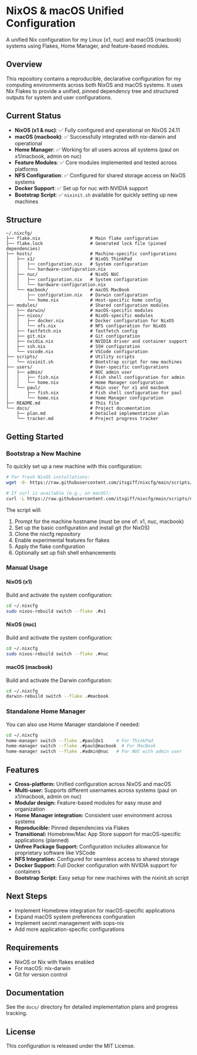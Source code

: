 # NixOS & macOS Unified Configuration

A unified Nix configuration for my Linux (x1, nuc) and macOS (macbook) systems using Flakes, Home Manager, and feature-based modules.

## Overview

This repository contains a reproducible, declarative configuration for my computing environments across both NixOS and macOS systems. It uses Nix Flakes to provide a unified, pinned dependency tree and structured outputs for system and user configurations.

## Current Status

- **NixOS (x1 & nuc)**: :white_check_mark: Fully configured and operational on NixOS 24.11
- **macOS (macbook)**: :white_check_mark: Successfully integrated with nix-darwin and operational
- **Home Manager**: :white_check_mark: Working for all users across all systems (paul on x1/macbook, admin on nuc)
- **Feature Modules**: :white_check_mark: Core modules implemented and tested across platforms
- **NFS Configuration**: :white_check_mark: Configured for shared storage access on NixOS systems
- **Docker Support**: :white_check_mark: Set up for nuc with NVIDIA support
- **Bootstrap Script**: :white_check_mark: `nixinit.sh` available for quickly setting up new machines

## Structure

```
~/.nixcfg/
├── flake.nix                   # Main flake configuration
├── flake.lock                  # Generated lock file (pinned dependencies)
├── hosts/                      # Machine-specific configurations
│   ├── x1/                     # NixOS ThinkPad
│   │   ├── configuration.nix   # System configuration
│   │   └── hardware-configuration.nix
│   ├── nuc/                    # NixOS NUC
│   │   ├── configuration.nix   # System configuration
│   │   └── hardware-configuration.nix
│   └── macbook/                # macOS MacBook
│       ├── configuration.nix   # Darwin configuration
│       └── home.nix            # Host-specific home config
├── modules/                    # Shared configuration modules
│   ├── darwin/                 # macOS-specific modules
│   ├── nixos/                  # NixOS-specific modules
│   │   ├── docker.nix          # Docker configuration for NixOS
│   │   └── nfs.nix             # NFS configuration for NixOS
│   ├── fastfetch.nix           # fastfetch config
│   ├── git.nix                 # Git configuration
│   ├── nvidia.nix              # NVIDIA driver and container support
│   ├── ssh.nix                 # SSH configuration
│   └── vscode.nix              # VSCode configuration
├── scripts/                    # Utility scripts
│   └── nixinit.sh              # Bootstrap script for new machines
├── users/                      # User-specific configurations
│   ├── admin/                  # NUC admin user
│   │   ├── fish.nix            # Fish shell configuration for admin
│   │   └── home.nix            # Home Manager configuration
│   └── paul/                   # Main user for x1 and macbook
│       ├── fish.nix            # Fish shell configuration for paul
│       └── home.nix            # Home Manager configuration
├── README.md                   # This file
└── docs/                       # Project documentation
    ├── plan.md                 # Detailed implementation plan
    └── tracker.md              # Project progress tracker
```

## Getting Started

### Bootstrap a New Machine

To quickly set up a new machine with this configuration:

```bash
# For fresh NixOS installations:
wget -O- https://raw.githubusercontent.com/itsgiff/nixcfg/main/scripts/nixinit.sh | bash

# If curl is available (e.g., on macOS):
curl -L https://raw.githubusercontent.com/itsgiff/nixcfg/main/scripts/nixinit.sh | bash
```

The script will:
1. Prompt for the machine hostname (must be one of: x1, nuc, macbook)
2. Set up the basic configuration and install git (for NixOS)
3. Clone the nixcfg repository
4. Enable experimental features for flakes
5. Apply the flake configuration
6. Optionally set up fish shell enhancements

### Manual Usage

#### NixOS (x1)

Build and activate the system configuration:

```bash
cd ~/.nixcfg
sudo nixos-rebuild switch --flake .#x1
```

#### NixOS (nuc)

Build and activate the system configuration:

```bash
cd ~/.nixcfg
sudo nixos-rebuild switch --flake .#nuc
```

#### macOS (macbook)

Build and activate the Darwin configuration:

```bash
cd ~/.nixcfg
darwin-rebuild switch --flake .#macbook
```

### Standalone Home Manager

You can also use Home Manager standalone if needed:

```bash
cd ~/.nixcfg
home-manager switch --flake .#paul@x1     # For ThinkPad
home-manager switch --flake .#paul@macbook  # For MacBook
home-manager switch --flake .#admin@nuc   # For NUC with admin user
```

## Features

- **Cross-platform:** Unified configuration across NixOS and macOS
- **Multi-user:** Supports different usernames across systems (paul on x1/macbook, admin on nuc)
- **Modular design:** Feature-based modules for easy reuse and organization
- **Home Manager integration:** Consistent user environment across systems
- **Reproducible:** Pinned dependencies via Flakes
- **Transitional:** Homebrew/Mac App Store support for macOS-specific applications (planned)
- **Unfree Package Support:** Configuration includes allowance for proprietary software like VSCode
- **NFS Integration:** Configured for seamless access to shared storage
- **Docker Support:** Full Docker configuration with NVIDIA support for containers
- **Bootstrap Script:** Easy setup for new machines with the nixinit.sh script

## Next Steps

- Implement Homebrew integration for macOS-specific applications
- Expand macOS system preferences configuration
- Implement secret management with sops-nix
- Add more application-specific configurations

## Requirements

- NixOS or Nix with flakes enabled
- For macOS: nix-darwin
- Git for version control

## Documentation

See the `docs/` directory for detailed implementation plans and progress tracking.

## License

This configuration is released under the MIT License.